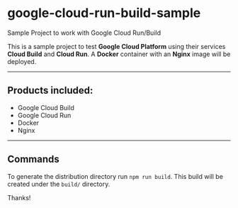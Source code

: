 # google-cloud-run-build-sample
Sample Project to work with Google Cloud Run/Build

This is a sample project to test **Google Cloud Platform** using their services **Cloud Build** and **Cloud Run**.
A **Docker** container with an **Nginx** image will be deployed. 

---

## Products included:
- Google Cloud Build
- Google Cloud Run
- Docker
- Nginx

---

## Commands

To generate the distribution directory run `npm run build`. This build will be created under the `build/` directory.

Thanks!

